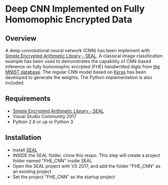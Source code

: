 Deep CNN Implemented on Fully Homomophic Encrypted Data
====================

Overview
--------
A deep convolutional neural network (CNN) has been implement with [Simple Encrypted Arithmetic Library - SEAL](https://sealcrypto.codeplex.com/). A classical image classfication example has been used to demonstrates the capability of CNN-based inference on fully homomophic encrpted (FHE) handwritted digts from [the MNIST database](http://yann.lecun.com/exdb/mnist/). The regular CNN model based on [Keras](https://keras.io/) has been developed to generate the weights. The Python implementation is also included.

Requirements
------------
* [Simple Encrypted Arithmetic Library - SEAL](https://sealcrypto.codeplex.com/)
* Visual Studio Community 2017
* Python 2.6 or up or Python 3

Installation
-----
* Install [SEAL](https://sealcrypto.codeplex.com/)
* INSIDE the SEAL folder, clone this respo. This step will create a project folder named "FHE\_CNN" insdie SEAL 
* Open the SEAL project with VS 2017, and add the folder "FHE\_CNN" as an exsiting project
* Set the project "FHE\_CNN" as the startup project
